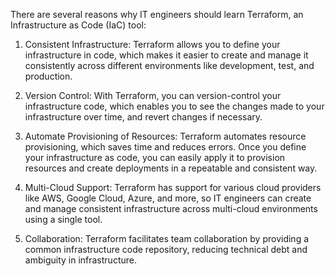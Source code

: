 There are several reasons why IT engineers should learn Terraform, an Infrastructure as Code (IaC) tool:

1. Consistent Infrastructure: Terraform allows you to define your infrastructure in code, which makes it easier to create and manage it consistently across different environments like development, test, and production.

2. Version Control: With Terraform, you can version-control your infrastructure code, which enables you to see the changes made to your infrastructure over time, and revert changes if necessary.

3. Automate Provisioning of Resources: Terraform automates resource provisioning, which saves time and reduces errors. Once you define your infrastructure as code, you can easily apply it to provision resources and create deployments in a repeatable and consistent way.

4. Multi-Cloud Support: Terraform has support for various cloud providers like AWS, Google Cloud, Azure, and more, so IT engineers can create and manage consistent infrastructure across multi-cloud environments using a single tool.

5. Collaboration: Terraform facilitates team collaboration by providing a common infrastructure code repository, reducing technical debt and ambiguity in infrastructure.
